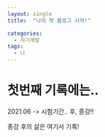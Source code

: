 ```yaml
---
layout: single
title:  "나의 첫 블로그 시작!"

categories:
  - 자기계발
tags:
  - 나
---
```


# 첫번째 기록에는..

2021.06 -> 시험기간.. 후, 종강!! 

종강 후의 삶은 여기서 기록!
